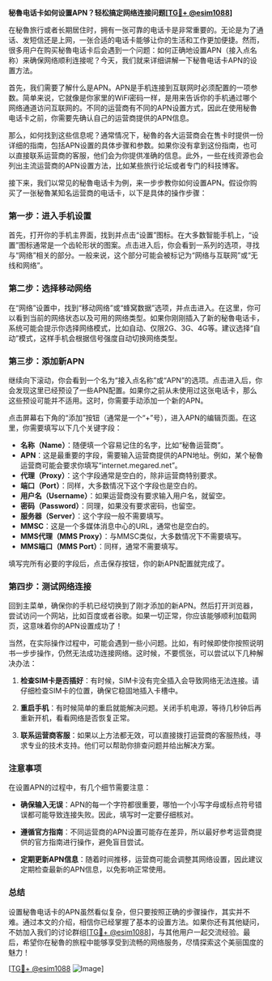 **秘魯电话卡如何设置APN？轻松搞定网络连接问题[[TG💪+ @esim1088](https://t.me/s/esim1088)]**

在秘魯旅行或者长期居住时，拥有一张可靠的电话卡是非常重要的。无论是为了通话、发短信还是上网，一张合适的电话卡能够让你的生活和工作更加便捷。然而，很多用户在购买秘魯电话卡后会遇到一个问题：如何正确地设置APN（接入点名称）来确保网络顺利连接呢？今天，我们就来详细讲解一下秘魯电话卡APN的设置方法。

首先，我们需要了解什么是APN。APN是手机连接到互联网时必须配置的一项参数。简单来说，它就像是你家里的WiFi密码一样，是用来告诉你的手机通过哪个网络通道访问互联网的。不同的运营商有不同的APN设置方式，因此在使用秘魯电话卡之前，你需要先确认自己的运营商提供的APN信息。

那么，如何找到这些信息呢？通常情况下，秘魯的各大运营商会在售卡时提供一份详细的指南，包括APN设置的具体步骤和参数。如果你没有拿到这份指南，也可以直接联系运营商的客服，他们会为你提供准确的信息。此外，一些在线资源也会列出主流运营商的APN设置方法，比如某些旅行论坛或者专门的科技博客。

接下来，我们以常见的秘魯电话卡为例，来一步步教你如何设置APN。假设你购买了一张秘魯某知名运营商的电话卡，以下是具体的操作步骤：

### 第一步：进入手机设置

首先，打开你的手机主界面，找到并点击“设置”图标。在大多数智能手机上，“设置”图标通常是一个齿轮形状的图案。点击进入后，你会看到一系列的选项，寻找与“网络”相关的部分。一般来说，这个部分可能会被标记为“网络与互联网”或“无线和网络”。

### 第二步：选择移动网络

在“网络”设置中，找到“移动网络”或“蜂窝数据”选项，并点击进入。在这里，你可以看到当前的网络状态以及可用的网络类型。如果你刚刚插入了新的秘魯电话卡，系统可能会提示你选择网络模式，比如自动、仅限2G、3G、4G等。建议选择“自动”模式，这样手机会根据信号强度自动切换网络类型。

### 第三步：添加新APN

继续向下滚动，你会看到一个名为“接入点名称”或“APN”的选项。点击进入后，你会发现这里已经预设了一些APN配置。如果你之前从未使用过这张电话卡，那么这些预设可能并不适用。这时，你需要手动添加一个新的APN。

点击屏幕右下角的“添加”按钮（通常是一个“+”号），进入APN的编辑页面。在这里，你需要填写以下几个关键字段：

- **名称（Name）**：随便填一个容易记住的名字，比如“秘魯运营商”。
- **APN**：这是最重要的字段，需要输入运营商提供的APN地址。例如，某个秘魯运营商可能会要求你填写“internet.megared.net”。
- **代理（Proxy）**：这个字段通常是空白的，除非运营商特别要求。
- **端口（Port）**：同样，大多数情况下这个字段也是空白的。
- **用户名（Username）**：如果运营商没有要求输入用户名，就留空。
- **密码（Password）**：同理，如果没有要求密码，也留空。
- **服务器（Server）**：这个字段一般不需要填写。
- **MMSC**：这是一个多媒体消息中心的URL，通常也是空白的。
- **MMS代理（MMS Proxy）**：与MMSC类似，大多数情况下不需要填写。
- **MMS端口（MMS Port）**：同样，通常不需要填写。

填写完所有必要的字段后，点击保存按钮，你的新APN配置就完成了。

### 第四步：测试网络连接

回到主菜单，确保你的手机已经切换到了刚才添加的新APN。然后打开浏览器，尝试访问一个网站，比如百度或者谷歌。如果一切正常，你应该能够顺利加载网页，这意味着你的APN设置成功了！

当然，在实际操作过程中，可能会遇到一些小问题。比如，有时候即使你按照说明书一步步操作，仍然无法成功连接网络。这时候，不要慌张，可以尝试以下几种解决办法：

1. **检查SIM卡是否插好**：有时候，SIM卡没有完全插入会导致网络无法连接。请仔细检查SIM卡的位置，确保它稳固地插入卡槽中。
   
2. **重启手机**：有时候简单的重启就能解决问题。关闭手机电源，等待几秒钟后再重新开机，看看网络是否恢复正常。

3. **联系运营商客服**：如果以上方法都无效，可以直接拨打运营商的客服热线，寻求专业的技术支持。他们可以帮助你排查问题并给出解决方案。

### 注意事项

在设置APN的过程中，有几个细节需要注意：

- **确保输入无误**：APN的每一个字符都很重要，哪怕一个小写字母或标点符号错误都可能导致连接失败。因此，填写时一定要仔细核对。
  
- **遵循官方指南**：不同运营商的APN设置可能存在差异，所以最好参考运营商提供的官方指南进行操作，避免盲目尝试。

- **定期更新APN信息**：随着时间推移，运营商可能会调整其网络设置，因此建议定期检查最新的APN信息，以免影响正常使用。

### 总结

设置秘魯电话卡的APN虽然看似复杂，但只要按照正确的步骤操作，其实并不难。通过本文的介绍，相信你已经掌握了基本的设置方法。如果你还有其他疑问，不妨加入我们的讨论群组[[TG💪+ @esim1088](https://t.me/s/esim1088)]，与其他用户一起交流经验。最后，希望你在秘魯的旅程中能够享受到流畅的网络服务，尽情探索这个美丽国度的魅力！

[[TG💪+ @esim1088](https://t.me/s/esim1088) ![Image](https://i.postimg.cc/4NQfJmqS/Snipaste-2025-05-13-00-14-12.png)]